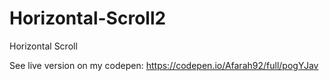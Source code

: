 # Horizontal-Scroll2
Horizontal Scroll

See live version on my codepen: https://codepen.io/Afarah92/full/pogYJav
